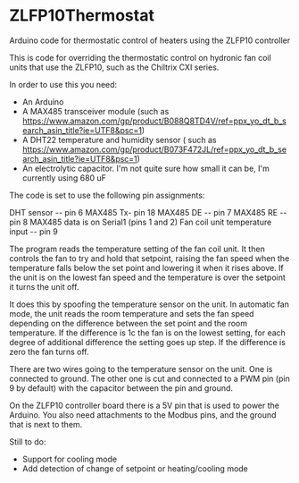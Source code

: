 # ZLFP10Thermostat
 Arduino code for thermostatic control of heaters using the ZLFP10 controller

This is code for overriding the thermostatic control on hydronic fan coil units that use the ZLFP10, such as the Chiltrix CXI series.

In order to use this you need: 
* An Arduino
* A MAX485 transceiver module (such as https://www.amazon.com/gp/product/B088Q8TD4V/ref=ppx_yo_dt_b_search_asin_title?ie=UTF8&psc=1) 
* A DHT22 temperature and humidity sensor ( such as https://www.amazon.com/gp/product/B073F472JL/ref=ppx_yo_dt_b_search_asin_title?ie=UTF8&psc=1)
* An electrolytic capacitor. I'm not quite sure how small it can be, I'm currently using 680 uF



The code is set to use the following pin assignments: 

DHT sensor -- pin 6
MAX485 Tx- pin 18
MAX485 DE -- pin 7
MAX485 RE -- pin 8
MAX485 data is on Serial1 (pins 1 and 2)
Fan coil unit temperature input -- pin 9


The program reads the temperature setting of the fan coil unit. It then controls the fan to try and hold that setpoint, raising the fan speed when the temperature falls below the set point and lowering it when it rises above. If the unit is on the lowest fan speed and the temperature is over the setpoint it turns the unit off. 

It does this by spoofing the temperature sensor on the unit. In automatic fan mode, the unit reads the room temperature and sets the fan speed depending on the difference between the set point and the room temperature. If the difference is 1c the fan is on the lowest setting, for each degree of additional difference the setting goes up step. If the difference is zero the fan turns off. 

There are two wires going to the temperature sensor on the unit. One is connected to ground. The other one is cut and connected to a PWM pin (pin 9 by default) with the capacitor between the pin and ground.

On the ZLFP10 controller board there is a 5V pin that is used to power the Arduino. You also need attachments to the Modbus pins, and the ground that is next to them.


Still to do: 
* Support for cooling mode
* Add detection of change of setpoint or heating/cooling mode
